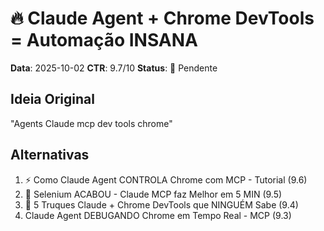 # 🔥 Claude Agent + Chrome DevTools = Automação INSANA

**Data**: 2025-10-02
**CTR**: 9.7/10
**Status**: 📌 Pendente

## Ideia Original
"Agents Claude mcp dev tools chrome"

## Alternativas
1. ⚡ Como Claude Agent CONTROLA Chrome com MCP - Tutorial (9.6)
2. 🚨 Selenium ACABOU - Claude MCP faz Melhor em 5 MIN (9.5)
3. 🤖 5 Truques Claude + Chrome DevTools que NINGUÉM Sabe (9.4)
4. Claude Agent DEBUGANDO Chrome em Tempo Real - MCP (9.3)
